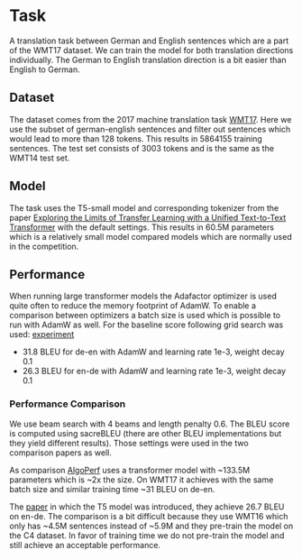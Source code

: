 # Task

A translation task between German and English sentences which
are a part of the WMT17 dataset.
We can train the model for both translation directions individually.
The German to English translation direction is a bit easier than English to German.

## Dataset

The dataset comes from the 2017 machine translation task [WMT17](https://www.statmt.org/wmt17/translation-task.html).
Here we use the subset of german-english sentences and filter out sentences which
would lead to more than 128 tokens. This results in 5864155 training sentences.
The test set consists of 3003 tokens and is the same as the WMT14 test set.

## Model

The task uses the T5-small model and corresponding tokenizer from the paper
[Exploring the Limits of Transfer Learning with a Unified
Text-to-Text Transformer](https://jmlr.org/papers/volume21/20-074/20-074.pdf)
with the default settings. This results in 60.5M parameters
which is a relatively small model compared models which are normally used in the competition.

## Performance

When running large transformer models the Adafactor optimizer is used quite often to reduce the memory footprint of AdamW. To enable a comparison between optimizers
a batch size is used which is possible to run with AdamW as well.
For the baseline score following grid search was used: [experiment](../../baselines/translation.yaml)

- 31.8 BLEU for de-en with AdamW and learning rate 1e-3, weight decay 0.1
- 26.3 BLEU for en-de with AdamW and learning rate 1e-3, weight decay 0.1

### Performance Comparison

We use beam search with 4 beams and length penalty 0.6.
The BLEU score is computed using sacreBLEU
(there are other BLEU implementations but they yield different results).
Those settings were used in the two comparison papers as well.

As comparison [AlgoPerf](https://arxiv.org/abs/2306.07179) uses a transformer model with ~133.5M parameters which is ~2x the size. On WMT17 it achieves with
the same batch size and similar training time ~31 BLEU on de-en.

The [paper](https://jmlr.org/papers/volume21/20-074/20-074.pdf) in which the T5 model was introduced, they achieve 26.7 BLEU on en-de. The comparison is a bit difficult because they use WMT16 which only has ~4.5M sentences instead of ~5.9M and they pre-train the model on the C4 dataset. In favor of training time we do not pre-train the model and still achieve an acceptable performance.

